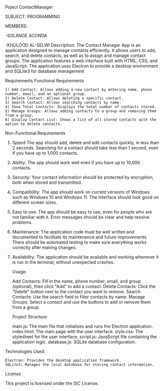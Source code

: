 Poject ContactManager

SUBJECT: PROGRAMMING

MEMBERS:

-SOLANGE ACONDA

-KHULOOD AL-SELWI
Description:
The Contact Manager App is an application designed to manage contacts efficiently. 
It allows users to add, search, and delete contacts, as well as to assign and manage contact groups. 
The application features a web interface built with HTML, CSS, and JavaScript.
The application uses Electron to provide a desktop environment and SQLite3 for database management

Requirements
Functional Requirements

    1) Add Contact: Allows adding a new contact by entering name, phone number, email, and an optional group.
    2) Delete Contact: Allows deleting a specific contact.
    3) Search Contact: Allows searching contacts by name.
    4) Show Total Contacts: Displays the total number of contacts stored.
    5) Manage Groups: Allows adding contacts to a group and removing them from a group.
    6) Display Contact List: Shows a list of all stored contacts with the option to delete contacts.

 Non-Functional Requirements

 1) Speed
 The app should add, delete and edit contacts quickly, in less than 2 seconds.
 Searching for a contact should take less than 1 second, even if you have up to 1,000 contacts.
 2) Ability:
 The app should work well even if you have up to 10,000 contacts.
 3) Security:
 Your contact information should be protected by encryption, both when stored and transmitted.
 4) Compatibility:
 The app should work on current versions of Windows such as Windows 10 and Windows 11.
 The interface should look good on different screen sizes.
 5) Easy to use:
 The app should be easy to use, even for people who are not familiar with it.
 Error messages should be clear and help resolve problems.
 6) Maintenance:
 The application code must be well written and documented to facilitate its maintenance and future improvements.
 There should be automated testing to make sure everything works correctly after making changes.
 7) Availability:
 The application should be available and working whenever it is run in the terminal, without unexpected crashes.


    Usage:

    Add Contacts: Fill in the name, phone number, email, and group (optional), then click "Add" to add a contact.
    Delete Contacts: Click the "Delete" button next to the contact you want to remove.
    Search Contacts: Use the search field to filter contacts by name.
    Manage Groups: Select a contact and use the buttons to add or remove them from a group.

    Project Structure:

    main.js: The main file that initializes and runs the Electron application.
    index.html: The main page with the user interface.
    style.css: The stylesheet for the user interface.
    script.js: JavaScript file containing the application logic.
    database.js: SQLite database configuration.

   Technologies Used:

    Electron: Provides the desktop application framework.
    SQLite3: Manages the local database for storing contact information.

   License

   This project is licensed under the ISC License. 

